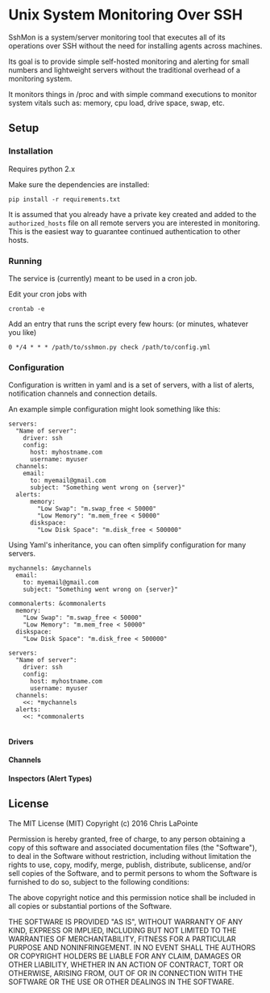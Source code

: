 # Unix System Monitoring Over SSH

SshMon is a system/server monitoring tool that executes all of its operations over SSH without the
need for installing agents across machines.

Its goal is to provide simple self-hosted monitoring and alerting for small numbers and lightweight
servers without the traditional overhead of a monitoring system.

It monitors things in /proc and with simple command executions to monitor system vitals such as: memory, cpu load, drive space, swap, etc.

## Setup

### Installation

Requires python 2.x

Make sure the dependencies are installed:

    pip install -r requirements.txt

It is assumed that you already have a private key created and added to the `authorized_hosts` file on
all remote servers you are interested in monitoring.  This is the easiest way to guarantee continued
authentication to other hosts.

### Running

The service is (currently) meant to be used in a cron job.

Edit your cron jobs with

    crontab -e

Add an entry that runs the script every few hours: (or minutes, whatever you like)

    0 */4 * * * /path/to/sshmon.py check /path/to/config.yml

### Configuration

Configuration is written in yaml and is a set of servers, with a list of alerts, notification channels
and connection details.

An example simple configuration might look something like this:

```
servers:
  "Name of server":
    driver: ssh
    config:
      host: myhostname.com
      username: myuser
  channels:
    email:
      to: myemail@gmail.com
      subject: "Something went wrong on {server}"
  alerts:
      memory:
        "Low Swap": "m.swap_free < 50000"
        "Low Memory": "m.mem_free < 50000"
      diskspace:
        "Low Disk Space": "m.disk_free < 500000"
```

Using Yaml's inheritance, you can often simplify configuration for many servers.

```
mychannels: &mychannels
  email:
    to: myemail@gmail.com
    subject: "Something went wrong on {server}"

commonalerts: &commonalerts
  memory:
    "Low Swap": "m.swap_free < 50000"
    "Low Memory": "m.mem_free < 50000"
  diskspace:
    "Low Disk Space": "m.disk_free < 500000"

servers:
  "Name of server":
    driver: ssh
    config:
      host: myhostname.com
      username: myuser
  channels:
    <<: *mychannels
  alerts:
    <<: *commonalerts
      
```

#### Drivers

#### Channels

#### Inspectors (Alert Types)

## License

The MIT License (MIT)
Copyright (c) 2016 Chris LaPointe

Permission is hereby granted, free of charge, to any person obtaining a copy of this software and associated documentation files (the "Software"), to deal in the Software without restriction, including without limitation the rights to use, copy, modify, merge, publish, distribute, sublicense, and/or sell copies of the Software, and to permit persons to whom the Software is furnished to do so, subject to the following conditions:

The above copyright notice and this permission notice shall be included in all copies or substantial portions of the Software.

THE SOFTWARE IS PROVIDED "AS IS", WITHOUT WARRANTY OF ANY KIND, EXPRESS OR IMPLIED, INCLUDING BUT NOT LIMITED TO THE WARRANTIES OF MERCHANTABILITY, FITNESS FOR A PARTICULAR PURPOSE AND NONINFRINGEMENT. IN NO EVENT SHALL THE AUTHORS OR COPYRIGHT HOLDERS BE LIABLE FOR ANY CLAIM, DAMAGES OR OTHER LIABILITY, WHETHER IN AN ACTION OF CONTRACT, TORT OR OTHERWISE, ARISING FROM, OUT OF OR IN CONNECTION WITH THE SOFTWARE OR THE USE OR OTHER DEALINGS IN THE SOFTWARE.
